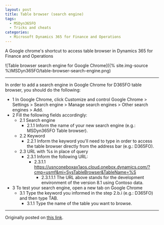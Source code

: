 ```yaml
---
layout: post
title: Table browser (search engine)
tags:
  - MSDyn365FO
  - Tricks and cheats
categories:
  - Microsoft Dynamics 365 for Finance and Operations
---
```


A Google chrome's shortcut to access table browser in Dynamics 365 for Finance and Operations

![Table browser search engine for Google Chrome]({% site.img-source %}MSDyn365FO/table-browser-search-engine.png)

---

In order to add a search engine in Google Chrome for D365FO table browser, you should do the following: 
- 1 In Google Chrome, click Customize and control Google Chrome > Settings > Search engine > Manage search engines > Other search engines > Add. 
- 2 Fill the following fields accordingly: 
  - 2.1 Search engine 
    - 2.1.1 Inform the name of your new search engine (e.g.: MSDyn365FO Table browser). 
  - 2.2 Keyword 
    - 2.2.1 Inform the keyword you'll need to type in order to access the table browser directly from the address bar (e.g.: D365FO). 
  - 2.3 URL with %s in place of query 
    - 2.3.1 Inform the following URL: 
      - 2.3.1.1 https://usnconeboxax1aos.cloud.onebox.dynamics.com/?cmp=usmf&mi=SysTableBrowser&TableName=%S 
        - 2.3.1.1.1 The URL above stands for the development environment of the version 8.1 using Contoso data. 
- 3 To test your search engine, open a new tab on Google Chrome 
  - 3.1 Type the keyword you informed in the step 2.b.i (e.g.: D365FO) and then type TAB. 
    - 3.1.1 Type the name of the table you want to browse.
    
---

Originally posted on [this link](https://stoneridgesoftware.com/the-easiest-way-to-use-table-browser-delete-or-add-table-data-in-dynamics-365-for-finance-and-operations/).
